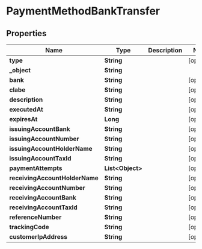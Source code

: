 

# PaymentMethodBankTransfer


## Properties

| Name | Type | Description | Notes |
|------------ | ------------- | ------------- | -------------|
|**type** | **String** |  |  [optional] |
|**_object** | **String** |  |  |
|**bank** | **String** |  |  [optional] |
|**clabe** | **String** |  |  [optional] |
|**description** | **String** |  |  [optional] |
|**executedAt** | **String** |  |  [optional] |
|**expiresAt** | **Long** |  |  [optional] |
|**issuingAccountBank** | **String** |  |  [optional] |
|**issuingAccountNumber** | **String** |  |  [optional] |
|**issuingAccountHolderName** | **String** |  |  [optional] |
|**issuingAccountTaxId** | **String** |  |  [optional] |
|**paymentAttempts** | **List&lt;Object&gt;** |  |  [optional] |
|**receivingAccountHolderName** | **String** |  |  [optional] |
|**receivingAccountNumber** | **String** |  |  [optional] |
|**receivingAccountBank** | **String** |  |  [optional] |
|**receivingAccountTaxId** | **String** |  |  [optional] |
|**referenceNumber** | **String** |  |  [optional] |
|**trackingCode** | **String** |  |  [optional] |
|**customerIpAddress** | **String** |  |  [optional] |



